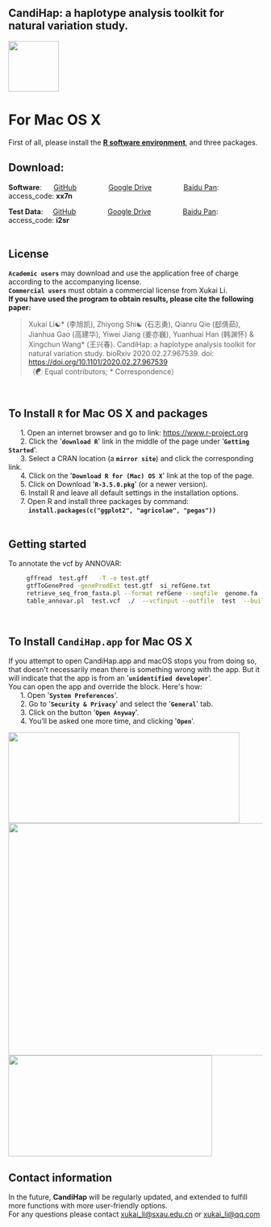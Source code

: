 ## CandiHap: a haplotype analysis toolkit for natural variation study.

<img src="https://github.com/xukaili/CandiHap/blob/master/Figures/logo_mac.gif" width="100" height="100">

# For Mac OS X
First of all, please install the [**R software environment**](https://www.r-project.org), and three packages.</br>

## Download:
**Software**:      [GitHub](https://github.com/xukaili/CandiHap/raw/master/Mac_OS_X/CandiHap-1.0.1.dmg)                [Google Drive](https://drive.google.com/file/d/1BluXrsNxBgQksamGH-prb-BOWv9wcotr/view?usp=sharing)                [Baidu Pan](https://pan.baidu.com/s/1Cd4luIxElLHRkiay9isFmQ):   access_code: **xx7n**</br>

**Test Data**:     [GitHub](https://github.com/xukaili/CandiHap/raw/master/test_data.zip)                [Google Drive](https://drive.google.com/file/d/1L2FTr1ktxU5Jgkuk4QXIJIMHHSzri9l4/view?usp=sharing)                [Baidu Pan](https://pan.baidu.com/s/1X4Tu1ha6d1caC518CBSHVA):   access_code: **i2sr**</br></br>

## License
__`Academic users`__ may download and use the application free of charge according to the accompanying license.</br>
__`Commercial users`__ must obtain a commercial license from Xukai Li.</br>
**If you have used the program to obtain results, please cite the following paper:**</br>
> Xukai Li☯* (李旭凯), Zhiyong Shi☯ (石志勇), Qianru Qie (郄倩茹), Jianhua Gao (高建华), Yiwei Jiang (姜亦巍), Yuanhuai Han (韩渊怀) & Xingchun Wang* (王兴春). CandiHap: a haplotype analysis toolkit for natural variation study. bioRxiv 2020.02.27.967539. doi: https://doi.org/10.1101/2020.02.27.967539</br>
> （☯ Equal contributors; * Correspondence）</br>
</br>

## To Install __`R`__ for Mac OS X and packages
      1. Open an internet browser and go to link: https://www.r-project.org</br>
      2. Click the '__`download R`__' link in the middle of the page under '__`Getting Started`__'.</br>
      3. Select a CRAN location (a __`mirror site`__) and click the corresponding link.</br>
      4. Click on the '__`Download R for (Mac) OS X`__' link at the top of the page.</br>
      5. Click on Download '__`R-3.5.0.pkg`__' (or a newer version).</br>
      6. Install R and leave all default settings in the installation options.</br>
      7. Open R and install three packages by command: </br>
          __`install.packages(c("ggplot2", "agricolae", "pegas"))`__</br>
</br>

## Getting started
To annotate the vcf by ANNOVAR:</br>
```sh
     gffread  test.gff   -T -o test.gtf
     gtfToGenePred -genePredExt test.gtf  si_refGene.txt
     retrieve_seq_from_fasta.pl --format refGene --seqfile  genome.fa  si_refGene.txt --outfile si_refGeneMrna.fa
     table_annovar.pl  test.vcf  ./  --vcfinput --outfile  test  --buildver  si  --protocol refGene --operation g -remove
```
</br>

## To Install __`CandiHap.app`__ for Mac OS X
If you attempt to open CandiHap.app and macOS stops you from doing so, that doesn't necessarily mean there is something wrong with the app. But it will indicate that the app is from an '__`unidentified developer`__'.</br>
You can open the app and override the block. Here's how:</br>
      1. Open '__`System Preferences`__'.</br>
      2. Go to '__`Security & Privacy`__' and select the '__`General`__' tab.</br>
      3. Click on the button '__`Open Anyway`__'.</br>
      4. You’ll be asked one more time, and clicking '__`Open`__'.</br>

<img src="https://github.com/xukaili/CandiHap/blob/master/Figures/Mac_ReadMe_1.png"  width="458" height="180">
<img src="https://github.com/xukaili/CandiHap/blob/master/Figures/Mac_ReadMe_2.png"  width="652" height="460">
<img src="https://github.com/xukaili/CandiHap/blob/master/Figures/Mac_ReadMe_3.png"  width="404" height="200">
</br>

## Contact information
In the future, **CandiHap** will be regularly updated, and extended to fulfill more functions with more user-friendly options.</br>
For any questions please contact xukai_li@sxau.edu.cn or xukai_li@qq.com </br>
